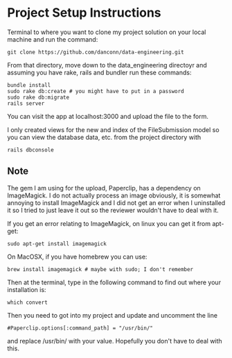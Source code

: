 # Project Setup Instructions

Terminal to where you want to clone my project solution on your local machine and run the command:
  
    git clone https://github.com/danconn/data-engineering.git
    
From that directory, move down to the data_engineering directoyr and assuming you have rake, rails and bundler 
run these commands:

    bundle install
    sudo rake db:create # you might have to put in a password
    sudo rake db:migrate
    rails server
    
You can visit the app at localhost:3000 and upload the file to the form.

I only created views for the new and index of the FileSubmission model so you can view the database data, etc. from the
project directory with
    
    rails dbconsole

## Note

The gem I am using for the upload, Paperclip, has a dependency on ImageMagick. I do not actually process an image 
obviously, it is somewhat annoying to install ImageMagick and I did not get an error when I uninstalled it so I
tried to just leave it out so the reviewer wouldn't have to deal with it.

If you get an error relating to ImageMagick, on linux you can get it from apt-get:

    sudo apt-get install imagemagick
    
On MacOSX, if you have homebrew you can use:

    brew install imagemagick # maybe with sudo; I don't remember

Then at the terminal, type in the following command to find out where your installation is:

    which convert
    
Then you need to got into my project and update and uncomment the line

    #Paperclip.options[:command_path] = "/usr/bin/"
    
and replace /usr/bin/ with your value. Hopefully you don't have to deal with this.